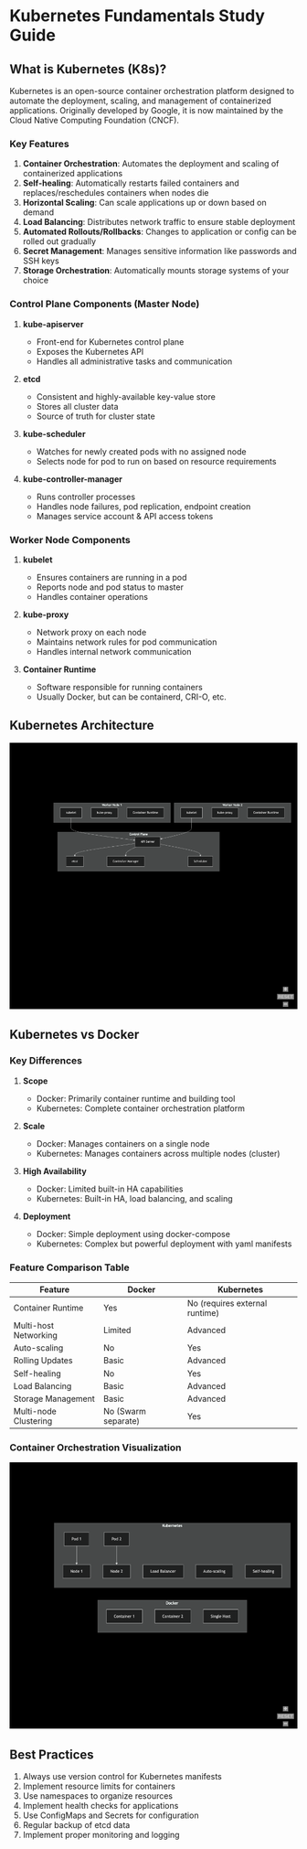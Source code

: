 # Kubernetes Fundamentals Study Guide

## What is Kubernetes (K8s)?

Kubernetes is an open-source container orchestration platform designed to automate the deployment, scaling, and management of containerized applications. Originally developed by Google, it is now maintained by the Cloud Native Computing Foundation (CNCF).

### Key Features

1. **Container Orchestration**: Automates the deployment and scaling of containerized applications
2. **Self-healing**: Automatically restarts failed containers and replaces/reschedules containers when nodes die
3. **Horizontal Scaling**: Can scale applications up or down based on demand
4. **Load Balancing**: Distributes network traffic to ensure stable deployment
5. **Automated Rollouts/Rollbacks**: Changes to application or config can be rolled out gradually
6. **Secret Management**: Manages sensitive information like passwords and SSH keys
7. **Storage Orchestration**: Automatically mounts storage systems of your choice


### Control Plane Components (Master Node)

1. **kube-apiserver**
   - Front-end for Kubernetes control plane
   - Exposes the Kubernetes API
   - Handles all administrative tasks and communication

2. **etcd**
   - Consistent and highly-available key-value store
   - Stores all cluster data
   - Source of truth for cluster state

3. **kube-scheduler**
   - Watches for newly created pods with no assigned node
   - Selects node for pod to run on based on resource requirements

4. **kube-controller-manager**
   - Runs controller processes
   - Handles node failures, pod replication, endpoint creation
   - Manages service account & API access tokens

### Worker Node Components

1. **kubelet**
   - Ensures containers are running in a pod
   - Reports node and pod status to master
   - Handles container operations

2. **kube-proxy**
   - Network proxy on each node
   - Maintains network rules for pod communication
   - Handles internal network communication

3. **Container Runtime**
   - Software responsible for running containers
   - Usually Docker, but can be containerd, CRI-O, etc.

## Kubernetes Architecture
![Kubernetes Architecture](Architecture.png)

## Kubernetes vs Docker

### Key Differences

1. **Scope**
   - Docker: Primarily container runtime and building tool
   - Kubernetes: Complete container orchestration platform

2. **Scale**
   - Docker: Manages containers on a single node
   - Kubernetes: Manages containers across multiple nodes (cluster)

3. **High Availability**
   - Docker: Limited built-in HA capabilities
   - Kubernetes: Built-in HA, load balancing, and scaling

4. **Deployment**
   - Docker: Simple deployment using docker-compose
   - Kubernetes: Complex but powerful deployment with yaml manifests

### Feature Comparison Table

| Feature | Docker | Kubernetes |
|---------|--------|------------|
| Container Runtime | Yes | No (requires external runtime) |
| Multi-host Networking | Limited | Advanced |
| Auto-scaling | No | Yes |
| Rolling Updates | Basic | Advanced |
| Self-healing | No | Yes |
| Load Balancing | Basic | Advanced |
| Storage Management | Basic | Advanced |
| Multi-node Clustering | No (Swarm separate) | Yes |

### Container Orchestration Visualization

![Docker vs Kubernetes Comparison](DockervsK8s.png)

## Best Practices

1. Always use version control for Kubernetes manifests
2. Implement resource limits for containers
3. Use namespaces to organize resources
4. Implement health checks for applications
5. Use ConfigMaps and Secrets for configuration
6. Regular backup of etcd data
7. Implement proper monitoring and logging
